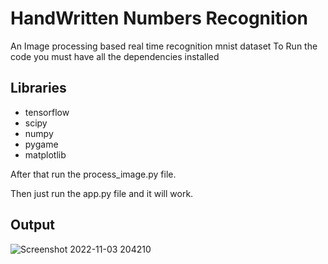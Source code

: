# HandWritten Numbers Recognition
An Image processing based real time recognition 
mnist dataset
To Run the code you must have all the dependencies installed
 
## Libraries
- tensorflow
- scipy
- numpy
- pygame
- matplotlib

After that run the process_image.py file.

Then just run the app.py file and it will work.

## Output
 
![Screenshot 2022-11-03 204210](https://user-images.githubusercontent.com/72182690/199759665-912a16bd-b7da-42ba-9f1b-53e029be0b6c.png)
